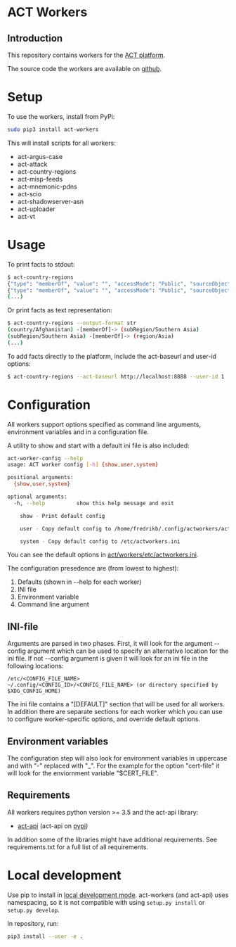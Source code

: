 # ACT Workers

## Introduction

This repository contains workers for the [ACT platform](https://github.com/mnemonic-no/act-platform).

The source code the workers are available on [github](https://github.com/mnemonic-no/act-workers).

# Setup

To use the workers, install from PyPi:

```bash
sudo pip3 install act-workers
```

This will install scripts for all workers:

* act-argus-case
* act-attack
* act-country-regions
* act-misp-feeds
* act-mnemonic-pdns
* act-scio
* act-shadowserver-asn
* act-uploader
* act-vt

# Usage

To print facts to stdout:

```bash
$ act-country-regions
{"type": "memberOf", "value": "", "accessMode": "Public", "sourceObject": {"type": "country", "value": "Afghanistan"}, "destinationObject": {"type": "subRegion", "value": "Southern Asia"}, "bidirectionalBinding": false}
{"type": "memberOf", "value": "", "accessMode": "Public", "sourceObject": {"type": "subRegion", "value": "Southern Asia"}, "destinationObject": {"type": "region", "value": "Asia"}, "bidirectionalBinding": false}
(...)
```

Or print facts as text representation:

```bash
$ act-country-regions --output-format str
(country/Afghanistan) -[memberOf]-> (subRegion/Southern Asia)
(subRegion/Southern Asia) -[memberOf]-> (region/Asia)
(...)
```

To add facts directly to the platform, include the act-baseurl and user-id options:

```bash
$ act-country-regions --act-baseurl http://localhost:8888 --user-id 1
```

# Configuration

All workers support options specified as command line arguments, environment variables and in a configuration file.

A utility to show and start with a default ini file is also included:

```bash
act-worker-config --help
usage: ACT worker config [-h] {show,user,system}

positional arguments:
  {show,user,system}

optional arguments:
  -h, --help          show this help message and exit

    show - Print default config

    user - Copy default config to /home/fredrikb/.config/actworkers/actworkers.ini

    system - Copy default config to /etc/actworkers.ini
```

You can see the default options in [act/workers/etc/actworkers.ini](act/workers/etc/actworkers.ini).

The configuration presedence are (from lowest to highest):
1. Defaults (shown in --help for each worker)
2. INI file
3. Environment variable
4. Command line argument

## INI-file
Arguments are parsed in two phases. First, it will look for the argument --config argument
which can be used to specify an alternative location for the ini file. If not --config argument
is given it will look for an ini file in the following locations:

    /etc/<CONFIG_FILE_NAME>
    ~/.config/<CONFIG_ID>/<CONFIG_FILE_NAME> (or directory specified by $XDG_CONFIG_HOME)

The ini file contains a "[DEFAULT]" section that will be used for all workers.
In addition there are separate sections for each worker which you can use to configure
worker-specific options, and override default options.

## Environment variables

The configuration step will also look for environment variables in uppercase and
with "-" replaced with "_". For the example for the option "cert-file" it will look for the
enviornment variable "$CERT_FILE".

## Requirements

All workers requires python version >= 3.5 and the act-api library:

* [act-api](https://github.com/mnemonic-no/act-api-python) (act-api on [pypi](https://pypi.org/project/act-api/))

In addition some of the libraries might have additional requirements. See requirements.txt for a full list of all requirements.

# Local development

Use pip to install in [local development mode](https://pip.pypa.io/en/stable/reference/pip_install/#editable-installs). act-workers (and act-api) uses namespacing, so it is not compatible with using `setup.py install` or `setup.py develop`.

In repository, run:

```bash
pip3 install --user -e .
```
